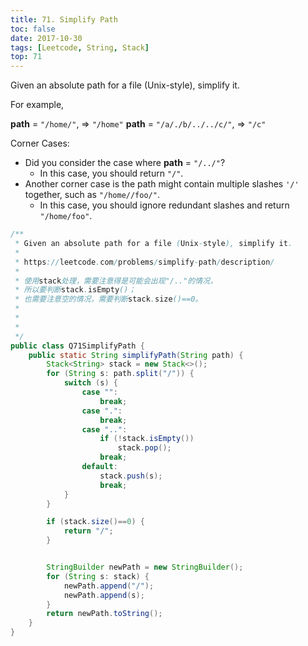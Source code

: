 ```yaml
---
title: 71. Simplify Path
toc: false
date: 2017-10-30
tags: [Leetcode, String, Stack]
top: 71
---
```


Given an absolute path for a file (Unix-style), simplify it.

For example,

**path** = `"/home/"`, => `"/home"`
**path** = `"/a/./b/../../c/"`, => `"/c"`


Corner Cases:

* Did you consider the case where **path** = `"/../"`?
    * In this case, you should return `"/"`.
* Another corner case is the path might contain multiple slashes `'/'` together, such as `"/home//foo/"`.
    * In this case, you should ignore redundant slashes and return `"/home/foo"`.

```Java
/**
 * Given an absolute path for a file (Unix-style), simplify it.
 *
 * https://leetcode.com/problems/simplify-path/description/
 *
 * 使用stack处理，需要注意得是可能会出现"/.."的情况，
 * 所以要判断stack.isEmpty()；
 * 也需要注意空的情况，需要判断stack.size()==0。
 *
 *
 * 
 */
public class Q71SimplifyPath {
    public static String simplifyPath(String path) {
        Stack<String> stack = new Stack<>();
        for (String s: path.split("/")) {
            switch (s) {
                case "":
                    break;
                case ".":
                    break;
                case "..":
                    if (!stack.isEmpty())
                        stack.pop();
                    break;
                default:
                    stack.push(s);
                    break;
            }
        }

        if (stack.size()==0) {
            return "/";
        }


        StringBuilder newPath = new StringBuilder();
        for (String s: stack) {
            newPath.append("/");
            newPath.append(s);
        }
        return newPath.toString();
    }
}
```